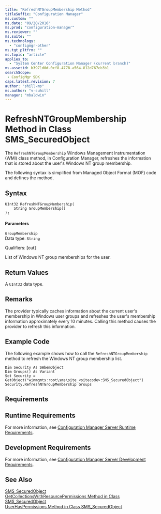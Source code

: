 ```yaml
---
title: "RefreshNTGroupMembership Method"
titleSuffix: "Configuration Manager"
ms.custom: ""
ms.date: "09/20/2016"
ms.prod: "configuration-manager"
ms.reviewer: ""
ms.suite: ""
ms.technology:
  - "configmgr-other"
ms.tgt_pltfrm: ""
ms.topic: "article"
applies_to:
  - "System Center Configuration Manager (current branch)"
ms.assetid: b3971d0d-0cf8-4778-a564-812d767eb3b1searchScope: - ConfigMgr SDK
caps.latest.revision: 7
author: "shill-ms"
ms.author: "v-suhill"
manager: "mbaldwin"
---
```

# RefreshNTGroupMembership Method in Class SMS_SecuredObject
The `RefreshNTGroupMembership` Windows Management Instrumentation (WMI) class method, in Configuration Manager, refreshes the information that is stored about the user's Windows NT group membership.  

 The following syntax is simplified from Managed Object Format (MOF) code and defines the method.  

## Syntax  

```  
UInt32 RefreshNTGroupMembership(  
    String GroupMembership[]  
);  
```  

#### Parameters  
 `GroupMembership`  
 Data type: `String`  

 Qualifiers: [out]  

 List of Windows NT group memberships for the user.  

## Return Values  
 A `UInt32` data type.  

## Remarks  
 The provider typically caches information about the current user's membership in Windows user groups and refreshes the user's membership information approximately every 10 minutes. Calling this method causes the provider to refresh this information.  

## Example Code  
 The following example shows how to call the `RefreshNTGroupMembership` method to refresh the Windows NT group membership list.  

```  
Dim Security As SWbemObject  
Dim Groups() As Variant  
Set Security = GetObject("winmgmts:root\sms\site_<sitecode>:SMS_SecuredObject")  
Security.RefreshNTGroupMembership Groups  
```  

## Requirements  

## Runtime Requirements  
 For more information, see [Configuration Manager Server Runtime Requirements](../../../develop/core/reqs/server-runtime-requirements.md).  

## Development Requirements  
 For more information, see [Configuration Manager Server Development Requirements](../../../develop/core/reqs/server-development-requirements.md).  

## See Also  
 [SMS_SecuredObject](../../../develop/reference/misc/sms_securedobject-server-wmi-class.md)   
 [GetCollectionsWithResourcePermissions Method in Class SMS_SecuredObject](../../../develop/reference/misc/getcollectionswithresourcepermissions-method-in-class-sms_securedobject.md)   
 [UserHasPermissions Method in Class SMS_SecuredObject](../../../develop/reference/misc/userhaspermissions-method-in-class-sms_securedobject.md)
